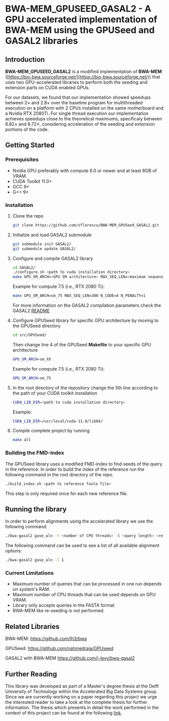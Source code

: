 # BWA-MEM_GPUSEED_GASAL2 - A GPU accelerated implementation of BWA-MEM using the GPUSeed and GASAL2 libraries #

## Introduction

**BWA-MEM_GPUSEED_GASAL2** is a modified implementation of **BWA-MEM** ([https://bio-bwa.sourceforge.net/](https://bio-bwa.sourceforge.net/)) that uses two GPU-accelerated libraries to perform both the seeding and extension parts on CUDA enabled GPUs.

For our datasets, we found that our implementation showed speedups between 2× and 2.8× over the baseline program for multithreaded execution on a platform with 2 CPUs installed on the same motherboard and a Nvidia RTX 2080Ti. For single thread execution our implementation achieves speedups close to the theoretical maximums, specificaly between 6.82× and 8.72×, considering acceleration of the seeding and extension portions of the code.

<!-- GETTING STARTED -->
## Getting Started

### Prerequisites

* Nvidia GPU preferably with compute 6.0 or newer and at least 8GB of VRAM. 
* CUDA Toolkit 11.0+
* GCC 9+
* G++ 9+

### Installation

1. Clone the repo
   ```sh
   git clone https://github.com/sflorescu/BWA-MEM_GPUSeed_GASAL2.git
   ```
2. Initialize and load GASAL2 submodule
   ```sh
   git submodule init GASAL2/
   git submodule update GASAL2/
   ```
3. Configure and compile GASAL2 library
   ```sh
   cd GASAL2/
   ./configure.sh <path to cuda installation directory>
   make GPU_SM_ARCH=<GPU SM architecture> MAX_SEQ_LEN=<maximum sequence length> N_CODE=<code for "N", e.g. 0x4E if the bases are represented by ASCII characters> [N_PENALTY=<penalty for aligning "N" against any other base]
   ```
   Example for compute 7.5 (i.e., RTX 2080 Ti):
   ```sh   
   make GPU_SM_ARCH=sm_75 MAX_SEQ_LEN=300 N_CODE=4 N_PENALTY=1
   ```
   For more information on the GASAL2 compilation parameters check the GASAL2 [README](GASAL2/README.md)
4. Configure GPUSeed library for specific GPU architecture by moving to the GPUSeed directory
   ```sh
   cd src/GPUSeed/
   ```
   Then change line 4 of the GPUSeed **Makefile** to your specific GPU architecture
   ```sh
   GPU_SM_ARCH=sm_XX
   ```
   
   Example for compute 7.5 (i.e., RTX 2080 Ti):
      ```sh
   GPU_SM_ARCH=sm_75
   ```
5. In the root directory of the repository change the 5th line according to the path of your CUDA toolkit installation
   ```sh
   CUDA_LIB_DIR=<path to cuda installation directory>
   ```
   
   Example:
      ```sh
   CUDA_LIB_DIR=/usr/local/cuda-11.0/lib64/
   ```
6. Compile complete project by running 
   ```sh
   make all
   ```

### Building the FMD-index

The GPUSeed library uses a modified FMD-index to find seeds of the query in the reference. In order to build the index of the reference run the following command in the root directory of the repo.
```sh
./build_index.sh <path to reference fasta file>
```
This step is only required once for each new reference file.

## Running the library

In order to perform alignments using the accelerated library we use the following command:
```sh
./bwa-gasal2 gase_aln -t <number of CPU threads> -l <query length> <reference fasta file>  <query fasta file>
```

The following command can be used to see a list of all available alignment options:
```sh
./bwa-gasal2 gase_aln -l 1
```

### Current Limitations ###

* Maximum number of queries that can be processed in one run depends on system's RAM.
* Maximum number of CPU threads that can be used depends on GPU VRAM.
* Library only accepts queries in the FASTA format.
* BWA-MEM like re-seeding is not performed.

   
## Related Libraries ##
BWA-MEM: <https://github.com/lh3/bwa>

GPUSeed: <https://github.com/nahmedraja/GPUseed>

GASAL2 with BWA-MEM <https://github.com/j-levy/bwa-gasal2>

## Further Reading ##
This library was developed as part of a Master's degree thesis at the Delft University of Technology within the Accelerated Big Data Systems group. Since we are currently working on a paper regarding this project we urge the interested reader to take a look at the complete thesis for further information. The thesis which presents in detail the work performed in the context of this project can be found at the following [link](https://repository.tudelft.nl/islandora/object/uuid:4dd99ea2-6955-4e39-8e40-4198da4667f4).